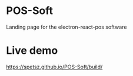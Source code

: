# POS-Soft
Landing page for the electron-react-pos software

# Live demo 

https://spetsz.github.io/POS-Soft/build/

